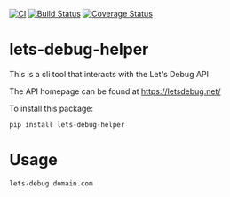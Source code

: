 [![CI](https://github.com/jediknight112/lets-debug-helper/actions/workflows/main.yml/badge.svg)](https://github.com/jediknight112/lets-debug-helper/actions/workflows/main.yml)
[![Build Status](https://travis-ci.com/jediknight112/lets-debug-helper.svg?branch=main)](https://travis-ci.com/jediknight112/lets-debug-helper)
[![Coverage Status](https://coveralls.io/repos/github/jediknight112/lets-debug-helper/badge.svg?branch=main)](https://coveralls.io/github/jediknight112/lets-debug-helper?branch=main)
# lets-debug-helper
This is a cli tool that interacts with the Let's Debug API

The API homepage can be found at https://letsdebug.net/

To install this package:

```
pip install lets-debug-helper
```

# Usage

```
lets-debug domain.com
```

